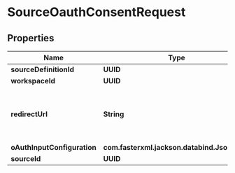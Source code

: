 

# SourceOauthConsentRequest


## Properties

| Name | Type | Description | Notes |
|------------ | ------------- | ------------- | -------------|
|**sourceDefinitionId** | **UUID** |  |  |
|**workspaceId** | **UUID** |  |  |
|**redirectUrl** | **String** | The url to redirect to after getting the user consent |  |
|**oAuthInputConfiguration** | **com.fasterxml.jackson.databind.JsonNode** |  |  [optional] |
|**sourceId** | **UUID** |  |  [optional] |



